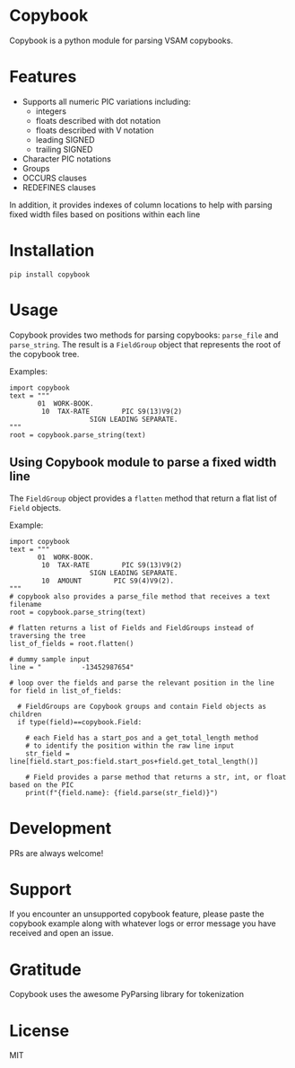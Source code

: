 # Copybook
Copybook is a python module for parsing VSAM copybooks. 

# Features
- Supports all numeric PIC variations including:
  - integers
  - floats described with dot notation
  - floats described with V notation
  - leading SIGNED
  - trailing SIGNED
- Character PIC notations
- Groups
- OCCURS clauses
- REDEFINES clauses

In addition, it provides indexes of column locations to help with parsing fixed width files based on positions within each line

# Installation

```
pip install copybook
```

# Usage
Copybook provides two methods for parsing copybooks: `parse_file` and `parse_string`. The result is a `FieldGroup` object that represents the root of the copybook tree.

Examples:

```
import copybook
text = """
       01  WORK-BOOK.                                  
        10  TAX-RATE        PIC S9(13)V9(2)                
                    SIGN LEADING SEPARATE.                                     
"""
root = copybook.parse_string(text)
```

## Using Copybook module to parse a fixed width line

The `FieldGroup` object provides a `flatten` method that return a flat list of `Field` objects.

Example:
```
import copybook
text = """
       01  WORK-BOOK.                                  
        10  TAX-RATE        PIC S9(13)V9(2)                
                    SIGN LEADING SEPARATE.                                     
        10  AMOUNT        PIC S9(4)V9(2).                
"""
# copybook also provides a parse_file method that receives a text filename
root = copybook.parse_string(text)

# flatten returns a list of Fields and FieldGroups instead of traversing the tree
list_of_fields = root.flatten()

# dummy sample input
line = "          -13452987654"

# loop over the fields and parse the relevant position in the line
for field in list_of_fields:

  # FieldGroups are Copybook groups and contain Field objects as children
  if type(field)==copybook.Field:

    # each Field has a start_pos and a get_total_length method
    # to identify the position within the raw line input
    str_field = line[field.start_pos:field.start_pos+field.get_total_length()]

    # Field provides a parse method that returns a str, int, or float based on the PIC
    print(f"{field.name}: {field.parse(str_field)}")
```

# Development

PRs are always welcome!

# Support
If you encounter an unsupported copybook feature, please paste the copybook example along with whatever logs or error message you have received and open an issue.

# Gratitude
Copybook uses the awesome PyParsing library for tokenization

# License
MIT


